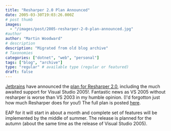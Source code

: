 ```yaml
---
title: "Resharper 2.0 Plan Announced"
date: 2005-03-30T19:03:26.000Z
# post thumb
images:
  - "/images/post/2005-resharper-2-0-plan-announced.jpg"
#author
author: "Martin Woodward"
# description
description: "Migrated from old blog archive"
# Taxonomies
categories: ["dotnet", "web", "personal"]
tags: ["blog", "archive"]
type: "regular" # available type (regular or featured)
draft: false
---
```

[Jetbrains](http://www.jetbrains.com/) have announced the [plan for Resharper 2.0](http://www.jetbrains.net/confluence/display/ReSharper/ReSharper+2.0+Plan), including the much awaited support for Visual Studio 2005!.  Fantastic news as VS 2005 without resharper is worse than VS 2003 in my humble opinion. (I'd forgotton just how much Resharper does for you!)  The full plan is posted [here](http://www.jetbrains.net/confluence/display/ReSharper/ReSharper+2.0+Plan).

EAP for it will start in about a month and complete set of features will be implemented by the middle of summer. The release is planned for the autumn (about the same time as the release of Visual Studio 2005).
